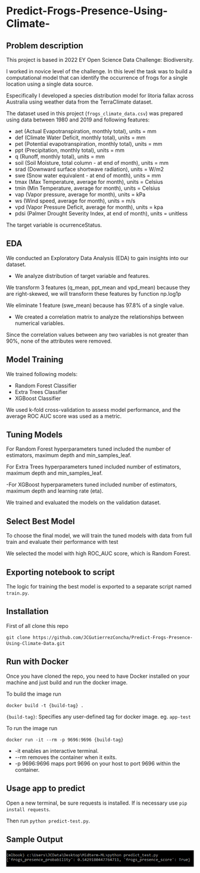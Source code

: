 # Predict-Frogs-Presence-Using-Climate-

## Problem description

This project is based in 2022 EY Open Science Data Challenge: Biodiversity.

I worked in novice level of the challenge. In this level the task was to build a computational model that can identify the occurrence of frogs for a single location using a single data source.

Especifically I developed a species distribution model for litoria fallax across Australia using weather data from the TerraClimate dataset.

The dataset used in this project (`frogs_climate_data.csv`) was prepared using data between 1980 and 2019 and following features:

- aet (Actual Evapotranspiration, monthly total), units = mm
- def (Climate Water Deficit, monthly total), units = mm
- pet (Potential evapotranspiration, monthly total), units = mm
- ppt (Precipitation, monthly total), units = mm
- q (Runoff, monthly total), units = mm
- soil (Soil Moisture, total column - at end of month), units = mm
- srad (Downward surface shortwave radiation), units = W/m2
- swe (Snow water equivalent - at end of month), units = mm
- tmax (Max Temperature, average for month), units = Celsius
- tmin (Min Temperature, average for month), units = Celsius
- vap (Vapor pressure, average for month), units  = kPa
- ws (Wind speed, average for month), units = m/s
- vpd (Vapor Pressure Deficit, average for month), units = kpa
- pdsi (Palmer Drought Severity Index, at end of month), units = unitless

The target variable is ocurrenceStatus.


## EDA

We conducted an Exploratory Data Analysis (EDA) to gain insights into our dataset. 

- We analyze distribution of target variable and features.

We transform 3 features (q_mean, ppt_mean and vpd_mean) because they are right-skewed, we will transform these features by function np.log1p

We eliminate 1 feature (swe_mean) because has 97.8% of a single value.

- We created a correlation matrix to analyze the relationships between numerical variables.

Since the correlation values between any two variables is not greater than 90%, none of the attributes were removed.


## Model Training

We trained following models:

- Random Forest Classifier
- Extra Trees Classifier
- XGBoost Classifier

We used k-fold cross-validation to assess model performance, and the average ROC AUC score was used as a metric.

## Tuning Models

For Random Forest hyperparameters tuned included the number of estimators, maximum depth and min_samples_leaf.

For Extra Trees hyperparameters tuned included number of estimators, maximum depth and min_samples_leaf.

-For XGBoost hyperparameters tuned included number of estimators, maximum depth and learning rate (eta).

We trained and evaluated the models on the validation dataset.


## Select Best Model

To choose the final model, we will train the tuned models with data from full train and evaluate their performance with test

We selected the model with high ROC_AUC score, which is Random Forest.


## Exporting notebook to script

The logic for training the best model is exported to a separate script named `train.py`.


## Installation

First of all clone this repo 
```
git clone https://github.com/JCGutierrezConcha/Predict-Frogs-Presence-Using-Climate-Data.git
```

## Run with Docker

Once you have cloned the repo, you need to have Docker installed on your machine and just build and run the docker image.

To build the image run
```
docker build -t {build-tag} .
```
`{build-tag}`: Specifies any user-defined tag for docker image. eg. `app-test`


To run the image run
```
docker run -it --rm -p 9696:9696 {build-tag}
```

- -it enables an interactive terminal.
- --rm removes the container when it exits.
- -p 9696:9696 maps port 9696 on your host to port 9696 within the container.


## Usage app to predict

Open a new terminal, be sure requests is installed. If is necessary use ```pip install requests```.

Then run  ```python predict-test.py```.


## Sample Output

![Sample of the project running locally](https://github.com/JCGutierrezConcha/Predict-Frogs-Presence-Using-Climate-Data/blob/main/deploy_predict.PNG)


